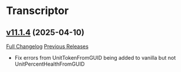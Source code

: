 # Transcriptor

## [v11.1.4](https://github.com/BigWigsMods/Transcriptor/tree/v11.1.4) (2025-04-10)
[Full Changelog](https://github.com/BigWigsMods/Transcriptor/compare/v11.1.3...v11.1.4) [Previous Releases](https://github.com/BigWigsMods/Transcriptor/releases)

- Fix errors from UnitTokenFromGUID being added to vanilla but not UnitPercentHealthFromGUID  
